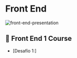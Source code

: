 # Front End
![front-end-presentation](https://github.com/laurasmendozad/front-end/assets/58611097/980674fa-0a95-4365-9a34-ea0b6ccf3e31)

## 🌈 Front End 1 Course
- [Desafío 1:]
